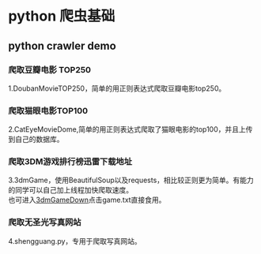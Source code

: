 # python 爬虫基础
## python crawler demo

### 爬取豆瓣电影 TOP250

1.DoubanMovieTOP250，简单的用正则表达式爬取豆瓣电影top250。
<br>
### 爬取猫眼电影TOP100
2.CatEyeMovieDome,简单的用正则表达式爬取了猫眼电影的top100，并且上传到自己的数据库。
### 爬取3DM游戏排行榜迅雷下载地址
3.3dmGame，使用BeautifulSoup以及requests，相比较正则更为简单。有能力的同学可以自己加上线程加快爬取速度。<br>
也可进入[3dmGameDown](/3dmGameDown)点击game.txt直接食用。

### 爬取无圣光写真网站
4.shengguang.py，专用于爬取写真网站。
